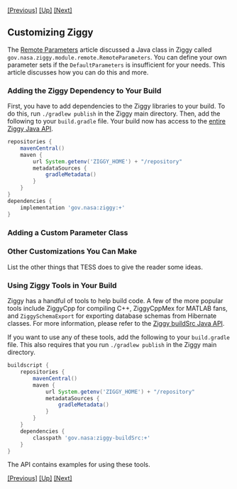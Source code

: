 <!-- -*-visual-line-*- -->

[[Previous]](nicknames.md)
[[Up]](dusty-corners.md)
[[Next]](contact-us.md)

## Customizing Ziggy

The [Remote Parameters](remote-parameters.md) article discussed a Java class in Ziggy called `gov.nasa.ziggy.module.remote.RemoteParameters`. You can define your own parameter sets if the `DefaultParameters` is insufficient for your needs. This article discusses how you can do this and more.

### Adding the Ziggy Dependency to Your Build

First, you have to add dependencies to the Ziggy libraries to your build. To do this, run `./gradlew publish` in the Ziggy main directory. Then, add the following to your `build.gradle` file. Your build now has access to the [entire Ziggy Java API](link-to-Javadocs.html).

```groovy
repositories {
    mavenCentral()
    maven {
        url System.getenv('ZIGGY_HOME') + "/repository"
        metadataSources {
            gradleMetadata()
        }
    }
}
dependencies {
    implementation 'gov.nasa:ziggy:+'
}
```

### Adding a Custom Parameter Class

### Other Customizations You Can Make

List the other things that TESS does to give the reader some ideas.

### Using Ziggy Tools in Your Build

Ziggy has a handful of tools to help build code. A few of the more popular tools include ZiggyCpp for compiling C++, ZiggyCppMex for MATLAB fans, and `ZiggySchemaExport` for exporting database schemas from Hibernate classes. For more information, please refer to the [Ziggy buildSrc Java API](link-to-Javadocs.html).

If you want to use any of these tools, add the following to your `build.gradle` file. This also requires that you run `./gradlew publish` in the Ziggy main directory.

```groovy
buildscript {
    repositories {
        mavenCentral()
        maven {
            url System.getenv('ZIGGY_HOME') + "/repository"
            metadataSources {
                gradleMetadata()
            }
        }
    }
    dependencies {
        classpath 'gov.nasa:ziggy-buildSrc:+'
    }
}
```

The API contains examples for using these tools.

[[Previous]](nicknames.md)
[[Up]](dusty-corners.md)
[[Next]](contact-us.md)
